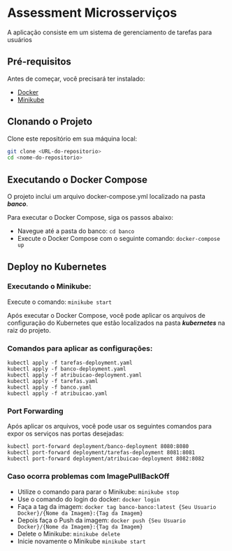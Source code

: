 # Assessment Microsserviços

A aplicação consiste em um sistema de gerenciamento de tarefas para usuários

## Pré-requisitos

Antes de começar, você precisará ter instalado:
- [Docker](https://www.docker.com/)
- [Minikube](https://minikube.sigs.k8s.io/docs/start/)

## Clonando o Projeto

Clone este repositório em sua máquina local:

```bash
git clone <URL-do-repositorio>
cd <nome-do-repositorio>
```
## Executando o Docker Compose
O projeto inclui um arquivo docker-compose.yml localizado na pasta ***banco***.

Para executar o Docker Compose, siga os passos abaixo:

- Navegue até a pasta do banco:
```cd banco ```
- Execute o Docker Compose com o seguinte comando: ```docker-compose up```

## Deploy no Kubernetes

### Executando o Minikube:

Execute o comando: ```minikube start```

Após executar o Docker Compose, você pode aplicar os arquivos de configuração do Kubernetes que estão localizados na pasta ***kubernetes*** na raiz do projeto.

### Comandos para aplicar as configurações:
```
kubectl apply -f tarefas-deployment.yaml
kubectl apply -f banco-deployment.yaml
kubectl apply -f atribuicao-deployment.yaml
kubectl apply -f tarefas.yaml
kubectl apply -f banco.yaml
kubectl apply -f atribuicao.yaml
```
### Port Forwarding

Após aplicar os arquivos, você pode usar os seguintes comandos para expor os serviços nas portas desejadas:
```
kubectl port-forward deployment/banco-deployment 8080:8080
kubectl port-forward deployment/tarefas-deployment 8081:8081
kubectl port-forward deployment/atribuicao-deployment 8082:8082
```

### Caso ocorra problemas com ImagePullBackOff
- Utilize o comando para parar o Minikube: ```minikube stop```
- Use o comando do login do docker: ```docker login```
- Faça a tag da imagem: ```docker tag banco-banco:latest {Seu Usuario Docker}/{Nome da Imagem}:{Tag da Imagem}```
- Depois faça o Push da imagem: ```docker push {Seu Usuario Docker}/{Nome da Imagem}:{Tag da Imagem}```
- Delete o Minikube: ```minikube delete```
- Inicie novamente o Minikube ```minikube start```

